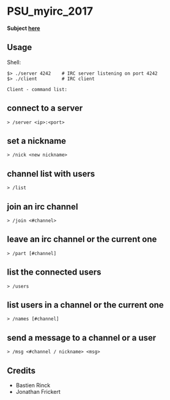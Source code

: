 # PSU_myirc_2017

**Subject [here](https://github.com/thibautcornolti/MyIRC/blob/master/Subject.pdf)**

## Usage

Shell:
```
$> ./server 4242    # IRC server listening on port 4242
$> ./client         # IRC client
```
```
Client - command list:
```
## connect to a server
```
> /server <ip>:<port>
```
## set a nickname
```
> /nick <new nickname>
```
## channel list with users
```
> /list
```
## join an irc channel
```
> /join <#channel>
```
## leave an irc channel or the current one
```
> /part [#channel]
```
## list the connected users
```
> /users
```
## list users in a channel or the current one
```
> /names [#channel]
```
## send a message to a channel or a user
```
> /msg <#channel / nickname> <msg>
```

## Credits

* Bastien Rinck
* Jonathan Frickert
